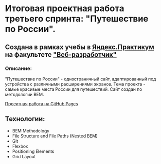 # Итоговая проектная работа третьего спринта: "Путешествие по России".
## Создана в рамках учебы в [Яндекс.Практикум](https://praktikum.yandex.ru/) на факультете ["Веб-разработчик"](https://praktikum.yandex.ru/web/) 

### Описание: 

"Путешествие по России" - одностраничный сайт, адаптированный под устройства с различными расширениями экранов. Тема проекта - самые красивые места России для путешествий. Сайт создан по методологии BEM. 

[Проектная работа на GitHub Pages](https://lenochka-belochka.github.io/new-project-travel/) 

## Технологии: 
* BEM Methodology 
* File Structure and File Paths (Nested BEM) 
* Git 
* Flexbox 
* Positioning Elements 
* Grid Layout